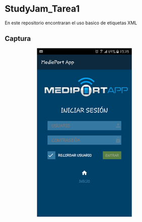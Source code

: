 # StudyJam_Tarea1

En este repositorio encontraran el uso basico de etiquetas XML

## Captura

<div align="center">
    <center>
        <img src="/app/src/main/res/drawable/copia.png" width="300">
    </center>
</div>
